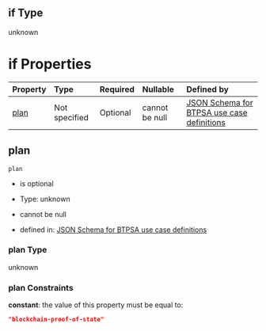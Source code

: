 ## if Type

unknown

# if Properties

| Property      | Type          | Required | Nullable       | Defined by                                                                                                                                                                                                                                  |
| :------------ | :------------ | :------- | :------------- | :------------------------------------------------------------------------------------------------------------------------------------------------------------------------------------------------------------------------------------------ |
| [plan](#plan) | Not specified | Optional | cannot be null | [JSON Schema for BTPSA use case definitions](btpsa-usecase-properties-services-items-allof-1-then-allof-14-then-allof-2-if-properties-plan.md "undefined#/properties/services/items/allOf/1/then/allOf/14/then/allOf/2/if/properties/plan") |

## plan



`plan`

*   is optional

*   Type: unknown

*   cannot be null

*   defined in: [JSON Schema for BTPSA use case definitions](btpsa-usecase-properties-services-items-allof-1-then-allof-14-then-allof-2-if-properties-plan.md "undefined#/properties/services/items/allOf/1/then/allOf/14/then/allOf/2/if/properties/plan")

### plan Type

unknown

### plan Constraints

**constant**: the value of this property must be equal to:

```json
"blockchain-proof-of-state"
```
